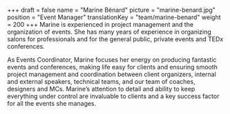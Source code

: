 +++
draft			= false
name			= "Marine Bénard"
picture			= "marine-benard.jpg"
position	 	= "Event Manager"
translationKey	= "team/marine-benard"
weight			= 200
+++
Marine is experienced in project management and the organization of events. She has many years of experience in organizing salons for professionals and for the general public, private events and TEDx conferences.

As Events Coordinator, Marine focuses her energy on producing fantastic events and conferences, making life easy for clients and ensuring smooth project management and coordination between client organizers, internal and external speakers, technical teams, and our team of coaches, designers and MCs. Marine’s attention to detail and ability to keep everything under control are invaluable to clients and a key success factor for all the events she manages.
